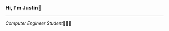 ### Hi, I'm Justin👋
<hr>
<p><em>Computer Engineer Student</em>👨🏽‍💻</p>

<!--
<a href="https://rahuldkjain.github.io/gh-profile-readme-generator/">Github Generator</a>
<h2>Social Networks</h2>

[![Gmal: jusfb18](https://img.shields.io/badge/Gmail-D14836?style=for-the-badge&logo=gmail&logoColor=white)](mai)
[![Twitter: jusfb18](https://img.shields.io/badge/Twitter-1DA1F2?style=for-the-badge&logo=twitter&logoColor=white)](https://twitter.com/jusfb18)
[![Linkedin: Justin Fernández Badilla](https://img.shields.io/badge/LinkedIn-0077B5?style=for-the-badge&logo=linkedin&logoColor=white)](https://www.linkedin.com/in/justin-fernandez-badilla/)
[![Medium: @jusfb18 ](https://img.shields.io/badge/Medium-12100E?style=for-the-badge&logo=medium&logoColor=white)](https://medium.com/@jusfb18)
[![YouTube: ](https://img.shields.io/badge/YouTube-FF0000?style=for-the-badge&logo=youtube&logoColor=white)](https://www.youtube.com/channel/UCy8BexuoAjMv8icVPKuaHlg)
[![Discord: ](https://img.shields.io/badge/Discord-7289DA?style=for-the-badge&logo=discord&logoColor=white)]()
[![TikTok:](https://img.shields.io/badge/TikTok-000000?style=for-the-badge&logo=tiktok&logoColor=white)]()
[![Devto: ](https://img.shields.io/badge/dev.to-0A0A0A?style=for-the-badge&logo=devdotto&logoColor=white)]()
[![Reddit](https://img.shields.io/badge/Reddit-FF4500?style=for-the-badge&logo=reddit&logoColor=white)]()
[![Quora](https://img.shields.io/badge/Quora-%23B92B27.svg?&style=for-the-badge&logo=Quora&logoColor=white)]()
[![StackOverFlow](https://img.shields.io/badge/Stack_Overflow-FE7A16?style=for-the-badge&logo=stack-overflow&logoColor=white)]()
[![CodeForces](https://img.shields.io/badge/Codewars-B1361E?style=for-the-badge&logo=Codewars&logoColor=white)]()
[![Google Play](https://img.shields.io/badge/Google_Play-414141?style=for-the-badge&logo=google-play&logoColor=white)]()
[![Twich](https://img.shields.io/badge/Twitch-9146FF?style=for-the-badge&logo=twitch&logoColor=white)]()
[![]()]()

<h3> 🛠 &nbsp;Tech Stack</h3>

- 💻 &nbsp;
  ![Python](https://img.shields.io/badge/Python-3776AB?style=for-the-badge&logo=python&logoColor=white)
  ![Java](https://img.shields.io/badge/Java-ED8B00?style=for-the-badge&logo=java&logoColor=white)
  ![C++](https://img.shields.io/badge/C%2B%2B-00599C?style=for-the-badge&logo=c%2B%2B&logoColor=white)
  ![Kotlin](https://img.shields.io/badge/Kotlin-0095D5?&style=for-the-badge&logo=kotlin&logoColor=white)
  ![Rust](https://img.shields.io/badge/Rust-000000?style=for-the-badge&logo=rust&logoColor=white)
  ![Dart](https://img.shields.io/badge/Dart-0175C2?style=for-the-badge&logo=dart&logoColor=white)
  ![React](https://img.shields.io/badge/React-20232A?style=for-the-badge&logo=react&logoColor=61DAFB)
  ![Django](https://img.shields.io/badge/Django-092E20?style=for-the-badge&logo=django&logoColor=white)
  ![Flutter](https://img.shields.io/badge/Flutter-02569B?style=for-the-badge&logo=flutter&logoColor=white)
  ![]()
- 🌐 &nbsp;
  ![HTML5](https://img.shields.io/badge/HTML5-E34F26?style=for-the-badge&logo=html5&logoColor=white)
  ![CSS3](https://img.shields.io/badge/CSS3-1572B6?style=for-the-badge&logo=css3&logoColor=white)
  ![JavaScript](https://img.shields.io/badge/JavaScript-F7DF1E?style=for-the-badge&logo=javascript&logoColor=black)
- 🛢 &nbsp;
  ![MySql](https://img.shields.io/badge/MySQL-00000F?style=for-the-badge&logo=mysql&logoColor=white)
  ![PostgressSQL](https://img.shields.io/badge/PostgreSQL-316192?style=for-the-badge&logo=postgresql&logoColor=white)
- ⚙️ &nbsp;
  ![Git](https://img.shields.io/badge/-Git-333333?style=flat&logo=git)
  ![GitHub](https://img.shields.io/badge/-GitHub-333333?style=flat&logo=github)
  ![Markdown](https://img.shields.io/badge/-Markdown-333333?style=flat&logo=markdown)
  
- 🔧 &nbsp;
  ![Visual Studio Code](https://img.shields.io/badge/Visual_Studio_Code-0078D4?style=for-the-badge&logo=visual%20studio%20code&logoColor=white)
  ![Android Studio](https://img.shields.io/badge/Android_Studio-3DDC84?style=for-the-badge&logo=android-studio&logoColor=white)
  ![Arduino IDE](https://img.shields.io/badge/Arduino_IDE-00979D?style=for-the-badge&logo=arduino&logoColor=white)
  ![Clion](https://img.shields.io/badge/CLion-000000?style=for-the-badge&logo=clion&logoColor=white)
  ![Intellij Idea](https://img.shields.io/badge/IntelliJ_IDEA-000000.svg?style=for-the-badge&logo=intellij-idea&logoColor=white)
  ![PyCharm](	https://img.shields.io/badge/PyCharm-000000.svg?&style=for-the-badge&logo=PyCharm&logoColor=white)
  ![Visual Studio](https://img.shields.io/badge/Visual_Studio-5C2D91?style=for-the-badge&logo=visual%20studio&logoColor=white)
  ![]()
- 🖥 &nbsp;
  ![Photoshop](https://aleen42.github.io/badges/src/photoshop.svg)
  ![After Effects](https://aleen42.github.io/badges/src/after_effects.svg)
  ![Ilustrator](https://aleen42.github.io/badges/src/illustrator.svg)

<br/>

<h2>Most Used Languages</h2>
<img height="180em" src="https://github-readme-stats.vercel.app/api/top-langs/?username=JustinFB18&theme=blue-green" />
<img height="180em" src="https://github-readme-stats.vercel.app/api?username=JustinFB18&theme=blue-green" />
-->
<!--
**JustinFB18/JustinFB18** is a ✨ _special_ ✨ repository because its `README.md` (this file) appears on your GitHub profile.

Here are some ideas to get you started:

- 🔭 I’m currently working on ...
- 🌱 I’m currently learning ...
- 👯 I’m looking to collaborate on ...
- 🤔 I’m looking for help with ...
- 💬 Ask me about ...
- 📫 How to reach me: ...
- 😄 Pronouns: ...
- ⚡ Fun fact: ...
-->
